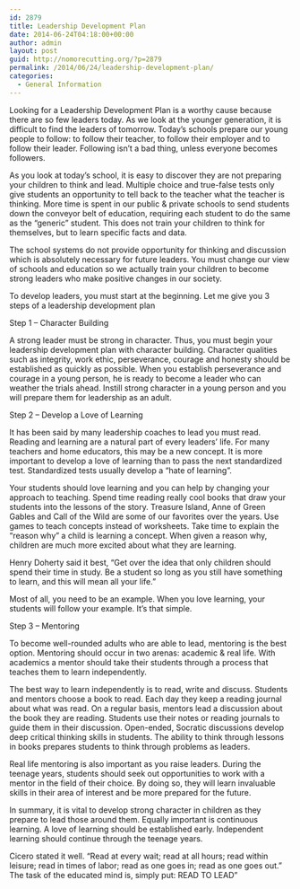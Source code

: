 ```yaml
---
id: 2879
title: Leadership Development Plan
date: 2014-06-24T04:18:00+00:00
author: admin
layout: post
guid: http://nomorecutting.org/?p=2879
permalink: /2014/06/24/leadership-development-plan/
categories:
  - General Information
---
```

Looking for a Leadership Development Plan is a worthy cause because there are so few leaders today. As we look at the younger generation, it is difficult to find the leaders of tomorrow. Today’s schools prepare our young people to follow: to follow their teacher, to follow their employer and to follow their leader. Following isn’t a bad thing, unless everyone becomes followers.

As you look at today’s school, it is easy to discover they are not preparing your children to think and lead. Multiple choice and true-false tests only give students an opportunity to tell back to the teacher what the teacher is thinking. More time is spent in our public & private schools to send students down the conveyor belt of education, requiring each student to do the same as the “generic” student. This does not train your children to think for themselves, but to learn specific facts and data.
  
The school systems do not provide opportunity for thinking and discussion which is absolutely necessary for future leaders. You must change our view of schools and education so we actually train your children to become strong leaders who make positive changes in our society.

To develop leaders, you must start at the beginning. Let me give you 3 steps of a leadership development plan

Step 1 &#8211; Character Building
  
A strong leader must be strong in character. Thus, you must begin your leadership development plan with character building. Character qualities such as integrity, work ethic, perseverance, courage and honesty should be established as quickly as possible. When you establish perseverance and courage in a young person, he is ready to become a leader who can weather the trials ahead. Instill strong character in a young person and you will prepare them for leadership as an adult.

Step 2 &#8211; Develop a Love of Learning
  
It has been said by many leadership coaches to lead you must read. Reading and learning are a natural part of every leaders’ life. For many teachers and home educators, this may be a new concept. It is more important to develop a love of learning than to pass the next standardized test. Standardized tests usually develop a “hate of learning”.

Your students should love learning and you can help by changing your approach to teaching. Spend time reading really cool books that draw your students into the lessons of the story. Treasure Island, Anne of Green Gables and Call of the Wild are some of our favorites over the years. Use games to teach concepts instead of worksheets. Take time to explain the “reason why” a child is learning a concept. When given a reason why, children are much more excited about what they are learning.
  
Henry Doherty said it best, “Get over the idea that only children should spend their time in study. Be a student so long as you still have something to learn, and this will mean all your life.”
  
Most of all, you need to be an example. When you love learning, your students will follow your example. It’s that simple.

Step 3 &#8211; Mentoring
  
To become well-rounded adults who are able to lead, mentoring is the best option. Mentoring should occur in two arenas: academic & real life. With academics a mentor should take their students through a process that teaches them to learn independently.

The best way to learn independently is to read, write and discuss. Students and mentors choose a book to read. Each day they keep a reading journal about what was read. On a regular basis, mentors lead a discussion about the book they are reading. Students use their notes or reading journals to guide them in their discussion. Open-ended, Socratic discussions develop deep critical thinking skills in students. The ability to think through lessons in books prepares students to think through problems as leaders.

Real life mentoring is also important as you raise leaders. During the teenage years, students should seek out opportunities to work with a mentor in the field of their choice. By doing so, they will learn invaluable skills in their area of interest and be more prepared for the future.

In summary, it is vital to develop strong character in children as they prepare to lead those around them. Equally important is continuous learning. A love of learning should be established early. Independent learning should continue through the teenage years.

Cicero stated it well. “Read at every wait; read at all hours; read within leisure; read in times of labor; read as one goes in; read as one goes out.” The task of the educated mind is, simply put: READ TO LEAD”